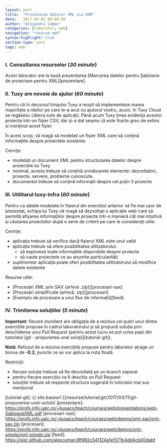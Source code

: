 ```yaml
---
layout: post
title:  "Procesarea datelor XML via DOM"
date:   2017-05-01 08:00:00
author: "Alexandru Coman"
categories: [laborator, web]
navigation: "resurse_web"
syntax-highlight: true
section-type: post
tags: web
---
```


### I. Consultarea resurselor (*30 minute*)

Acest laborator are la bază prezentarea [Marcarea datelor pentru <Web /> Șabloane de proiectare pentru XML][prezentare].

### II. Tuxy are nevoie de ajutor (*60 minute*)

Pentru că în decursul timpului Tuxy a reușit să implementeze marea majoritate a ideilor pe care le-a avut cu ajutorul vostru, acum, în Tuxy Cloud se regăsesc câteva sute de aplicații. Până acum Tuxy ținea evidența acestor proiecte într-un fișier CSV, dar și-a dat seama că este foarte greu de extins și menținut acest fișier.

În acest scop, vă roagă să modelați un fișier XML care să conțină informațiile despre proiectele existente.

Cerințe:

- modelați un document XML pentru structurarea datelor despre proiectele lui Tuxy
- minimal, acesta trebuie să conțină următoarele elemente: dezvoltatori, proiecte, servere, probleme cunoscute.
- documentul trebuie să conțină informații despre cel puțin 5 proiecte


### III. Utilitarul tuxy-infra (*60 minute*)

Pentru ca datele modelate în fișierul din exercițiul anterior să fie mai ușor de prezentat, echipa lui Tuxy vă roagă să dezvoltați o aplicație web care să permită afișarea informațiilor despre proiecte într-o manieră cât mai intuitivă și căutarea proiectelor după o serie de criterii pe care le considerați utile.

Cerințe:

- aplicația trebuie să verifice dacă fișierul XML este unul valid
- aplicația trebuie să ofere posibilitatea utilizatorului:
    - să exploreze toate informațiile disponibile despre proiecte
    - să caute proiectele ce au anumite particularități
- *suplimentar* aplicația poate oferi posibilitatea utilizatorului să modifice datele existente

Resurse utile:
- [Procesări XML prin SAX (arhivă .zip)][procesari-sax]
- [Procesări simplificate (arhivă. zip)][procesari]
- [Exemplu de procesare a unui flux de informații][feed]

### IV. Trimiterea soluțiilor (*5 minute*)

**Important**: fiecare stundent are obligația de a rezolva cel puțin unul dintre exercițiile propuse în cadrul laboratorului și să propună soluția prin deschiderea unui *Pull Request* (pentru acest lucru se pot urma pașii din tutorialul [git - propunerea unei soluții][tutorial-git]).

**Notă**: Refuzul de a rezolva exercițiile propuse pentru laborator atrage un bonus de **-0.2**, puncte ce se vor aplica la nota finală.

Restricții:

- fiecare soluție trebuie să fie dezvoltată pe un branch separat
- pentru fiecare exercițiu va fi deschis un Pull Request
- soluțiile trebuie să respecte structura sugerată în tutorialul mai sus menționat

[tutorial-git]: {{ site.baseurl }}/resurse/tutorial/git/2017/03/11/git-propunerea-unei-solutii/
[prezentare]: https://profs.info.uaic.ro/~busaco/teach/courses/web/presentations/web-SabloaneXML.pdf
[procesari-sax]: https://profs.info.uaic.ro/~busaco/teach/courses/web/demos/xml-sax/xml-sax.zip
[procesari]: https://profs.info.uaic.ro/~busaco/teach/courses/web/demos/xml-simple/xml-simple.zip
[feed]: https://gist.github.com/alexcoman/8f982c541124a1ef371b4dd4cb00dabf
